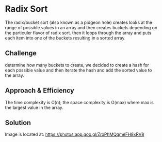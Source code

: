 # Radix Sort
The radix/bucket sort (also known as a pidgeon hole) creates looks at the range of possible values in an array and then creates buckets depending on the particuler flavor of radix sort. then it loops through the array and puts each item into one of the buckets resulting in a sorted array.

## Challenge
determine how many buckets to create, we decided to create a hash for each possible value and then iterate the hash and add the sorted value to the array.

## Approach & Efficiency
The time complexity is O(n);
the space complexity is O(max) where max is the largest value in the array.

## Solution
Image is located at:
https://photos.app.goo.gl/ZrxPhMQqmeFH8xRV8